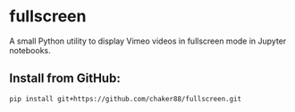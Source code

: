 # fullscreen

A small Python utility to display Vimeo videos in fullscreen mode in Jupyter notebooks.

## Install from GitHub:
```bash
pip install git+https://github.com/chaker88/fullscreen.git
